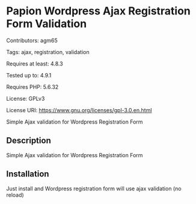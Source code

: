 # Papion Wordpress Ajax Registration Form Validation 
Contributors: agm65

Tags: ajax, registration, validation

Requires at least: 4.8.3

Tested up to: 4.9.1

Requires PHP: 5.6.32

License: GPLv3

License URI: https://www.gnu.org/licenses/gpl-3.0.en.html

Simple Ajax validation for Wordpress Registration Form 

## Description
Simple Ajax validation for Wordpress Registration Form

## Installation
Just install and Wordpress registration form will use ajax validation (no reload)
